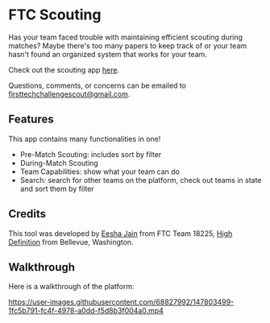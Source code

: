 # FTC Scouting
Has your team faced trouble with maintaining efficient scouting during matches? Maybe there's too many papers to keep track of or your team hasn't found an organized system that works for your team. 

Check out the scouting app [here](https://ftcscout.herokuapp.com/).

Questions, comments, or concerns can be emailed to firsttechchallengescout@gmail.com.

## Features

This app contains many functionalities in one!

* Pre-Match Scouting: includes sort by filter
* During-Match Scouting
* Team Capabilities: show what your team can do
* Search: search for other teams on the platform, check out teams in state and sort them by filter

## Credits

This tool was developed by [Eesha Jain](https://github.com/Eesha-Jain/) from FTC Team 18225, [High Definition](https://ftc18225.everstem.org/) from Bellevue, Washington.

## Walkthrough

Here is a walkthrough of the platform:

https://user-images.githubusercontent.com/68827992/147803499-1fc5b791-fc4f-4978-a0dd-f5d8b3f004a0.mp4